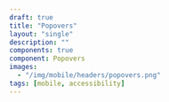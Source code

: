 ```yaml
---
draft: true
title: "Popovers"
layout: "single"
description: ""
components: true
component: Popovers
images:
  - "/img/mobile/headers/popovers.png"
tags: [mobile, accessibility]
---
```

